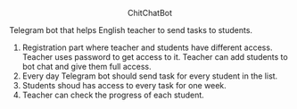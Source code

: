 <p align="center">
 <p align="center">ChitChatBot</p>
</p>

Telegram bot that helps English teacher to send tasks to students.

1. Registration part where teacher and students have different access.
   Teacher uses password to get access to it.
   Teacher can add students to bot chat and give them full access.
3. Every day Telegram bot should send task for every student in the list.
4. Students shoud has access to every task for one week.
5. Teacher can check the progress of each student.
